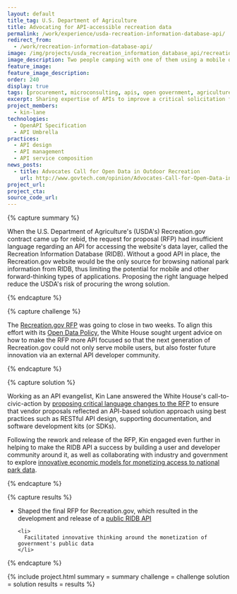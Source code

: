 ```yaml
---
layout: default
title_tag: U.S. Department of Agriculture
title: Advocating for API-accessible recreation data
permalink: /work/experience/usda-recreation-information-database-api/
redirect_from:
  - /work/recreation-information-database-api/
image: /img/projects/usda_recreation_information_database_api/recreation-api.svg
image_description: Two people camping with one of them using a mobile device.
feature_image:
feature_image_description:
order: 240
display: true
tags: [procurement, microconsulting, apis, open government, agriculture, kin lane]
excerpt: Sharing expertise of APIs to improve a critical solicitation for the next generation of Recreation.gov.
project_members:
  - kin-lane
technologies:
  - OpenAPI Specification
  - API Umbrella
practices:
  - API design
  - API management
  - API service composition
news_posts:
  - title: Advocates Call for Open Data in Outdoor Recreation
    url: http://www.govtech.com/opinion/Advocates-Call-for-Open-Data-in-Outdoor-Recreation.html
project_url:
project_cta:
source_code_url:
---
```


{% capture summary %}
  <p>
    When the U.S. Department of Agriculture's (USDA's) Recreation.gov
    contract came up for rebid, the request for proposal (RFP) had insufficient
    language regarding an API for accessing the website's data layer,
    called the Recreation Information Database (RIDB). Without a good API in place,
    the Recreation.gov website would be the only source for browsing national
    park information from RIDB, thus limiting the potential for mobile and other
    forward-thinking types of applications. Proposing the right language helped
    reduce the USDA's risk of procuring the wrong solution.
  </p>
{% endcapture %}

{% capture challenge %}
  <p>
    The <a href="https://www.fbo.gov/index?s=opportunity&mode=form&id=3c740c1e5b809e5ecd99a4cf8a0467b3&tab=core&_cview=0">Recreation.gov RFP</a>
    was going to close in two weeks. To align this effort with its
    <a href="https://project-open-data.cio.gov/policy-memo/">Open Data Policy</a>,
    the White House sought urgent advice on how to make the RFP more API focused so that the next
    generation of Recreation.gov could not only serve mobile users, but also foster future
    innovation via an external API developer community.
  </p>
{% endcapture %}

{% capture solution %}
  <p>
    Working as an API evangelist, Kin Lane answered the White House's
    call-to-civic-action by <a href="http://apievangelist.com/2014/10/16/i-need-help-to-make-sure-the-dept-of-agriculture-leads-with-apis-in-their-parks-and-recreation-rfp/">proposing critical language changes to the RFP</a>
    to ensure that vendor proposals reflected an API-based solution approach
    using best practices such as RESTful API design, supporting documentation,
    and software development kits (or SDKs).
  </p>

  <p>
    Following the rework and release of the RFP, Kin engaged even further in
    helping to make the RIDB API a success by building a user and
    developer community around it, as well as collaborating with industry
    and government to explore <a href="http://apievangelist.com/2015/08/24/setting-a-precedent-when-charging-for-high-volume-access-to-government-apis/">innovative economic models for monetizing access to national park data</a>.
  </p>
{% endcapture %}

{% capture results %}
  <ul>
    <li>
      Shaped the final RFP for Recreation.gov, which resulted in the development and
      release of a <a href="https://usda.github.io/RIDB/">public RIDB API</a>
    </li>

    <li>
      Facilitated innovative thinking around the monetization of government's public data
    </li>
  </ul>
{% endcapture %}

{% include project.html
  summary = summary
  challenge = challenge
  solution = solution
  results = results
%}
